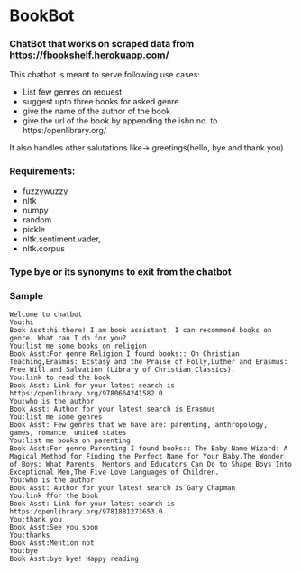 # BookBot

### ChatBot that works on scraped data from https://fbookshelf.herokuapp.com/

This chatbot is meant to serve following use cases: 

  - List few genres on request
  - suggest upto three books for asked genre
  - give the name of the author of the book 
  - give the url of the book by appending the isbn no. to https:/openlibrary.org/

It also handles other salutations like-> greetings(hello, bye and thank you)

### Requirements:
  - fuzzywuzzy
  - nltk
  - numpy
  - random
  - pickle 
  - nltk.sentiment.vader,  
  - nltk.corpus
  
### Type bye or its synonyms to exit from the chatbot

### Sample
```
Welcome to chatbot
You:hi
Book Asst:hi there! I am book assistant. I can recommend books on genre. What can I do for you?
You:list me some books on religion
Book Asst:For genre Religion I found books:: On Christian Teaching,Erasmus: Ecstasy and the Praise of Folly,Luther and Erasmus: Free Will and Salvation (Library of Christian Classics).
You:link to read the book
Book Asst: Link for your latest search is https:/openlibrary.org/9780664241582.0
You:who is the author
Book Asst: Author for your latest search is Erasmus
You:list me some genres
Book Asst: Few genres that we have are: parenting, anthropology, games, romance, united states
You:list me books on parenting
Book Asst:For genre Parenting I found books:: The Baby Name Wizard: A Magical Method for Finding the Perfect Name for Your Baby,The Wonder of Boys: What Parents, Mentors and Educators Can Do to Shape Boys Into Exceptional Men,The Five Love Languages of Children.
You:who is the author
Book Asst: Author for your latest search is Gary Chapman
You:link ffor the book
Book Asst: Link for your latest search is https:/openlibrary.org/9781881273653.0
You:thank you
Book Asst:See you soon
You:thanks
Book Asst:Mention not
You:bye
Book Asst:bye bye! Happy reading
```
